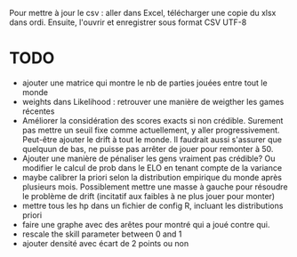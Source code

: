Pour mettre à jour le csv : aller dans Excel, télécharger une copie du xlsx dans ordi. Ensuite, l'ouvrir et enregistrer sous format CSV UTF-8

# TODO
- ajouter une matrice qui montre le nb de parties jouées entre tout le monde
- weights dans Likelihood : retrouver une manière de weigther les games récentes
- Améliorer la considération des scores exacts si non crédible. Surement pas mettre un seuil fixe comme actuellement, y aller progressivement. Peut-être ajouter le drift à tout le monde. Il faudrait aussi s'assurer que quelquun de bas, ne puisse pas arrêter de jouer pour remonter à 50. 
- Ajouter une manière de pénaliser les gens vraiment pas crédible? Ou modifier le calcul de prob dans le ELO en tenant compte de la variance
- maybe calibrer la priori selon la distribution empirique du monde après plusieurs mois. Possiblement mettre une masse à gauche pour résoudre le problème de drift (incitatif aux faibles à ne plus jouer pour monter)
- mettre tous les hp dans un fichier de config R, incluant les distributions priori
- faire une graphe avec des arêtes pour montré qui a joué contre qui.
- rescale the skill parameter between 0 and 1
- ajouter densité avec écart de 2 points ou non 